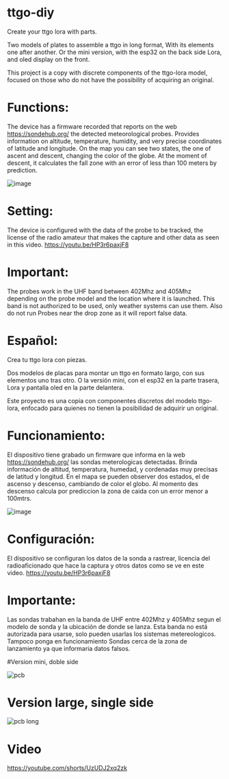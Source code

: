 # ttgo-diy
Create your ttgo lora with parts.

Two models of plates to assemble a ttgo in long format, With its elements one after another.
Or the mini version, with the esp32 on the back side Lora, and oled display on the front.

This project is a copy with discrete components of the ttgo-lora model, focused on those who do not have the possibility of acquiring an original.

# Functions:
The device has a firmware recorded that reports on the web https://sondehub.org/ the detected meteorological probes. Provides information on altitude, temperature, humidity, and very precise coordinates of latitude and longitude.
On the map you can see two states, the one of ascent and descent, changing the color of the globe. At the moment of descent, it calculates the fall zone with an error of less than 100 meters by prediction.

![image](https://user-images.githubusercontent.com/100592663/235674420-163f5969-a0d4-40b0-904b-3ea78a7bb011.png)

# Setting:
The device is configured with the data of the probe to be tracked, the license of the radio amateur that makes the capture and other data as seen in this video. https://youtu.be/HP3r6paxjF8

# Important:
The probes work in the UHF band between 402Mhz and 405Mhz depending on the probe model and the location where it is launched. This band is not authorized to be used, only weather systems can use them.
Also do not run Probes near the drop zone as it will report false data.


# Español:

Crea tu ttgo lora con piezas.

Dos modelos de placas para montar un ttgo en formato largo, con sus elementos uno tras otro.
O la versión mini, con el esp32 en la parte trasera, Lora y pantalla oled en la parte delantera.

Este proyecto es una copia con componentes discretos del modelo ttgo-lora, enfocado para quienes no tienen la posibilidad de adquirir un original.

# Funcionamiento:
El dispositivo tiene grabado un firmware que informa en la web https://sondehub.org/ las sondas meterologicas detectadas. Brinda información de altitud, temperatura, humedad, y cordenadas muy precisas de latitud y longitud.
En el mapa se pueden observer dos estados, el de ascenso y descenso, cambiando de color el globo. Al momento des descenso calcula por prediccion la zona de caida con un error menor a 100mtrs.

![image](https://user-images.githubusercontent.com/100592663/235674420-163f5969-a0d4-40b0-904b-3ea78a7bb011.png)

# Configuración:
El dispositivo se configuran los datos de la sonda a rastrear, licencia del radioaficionado que hace la captura y otros datos como se ve en este video. https://youtu.be/HP3r6paxjF8

# Importante:
Las sondas trabahan en la banda de UHF entre 402Mhz y 405Mhz segun el modelo de sonda y la ubicación de donde se lanza. Esta banda no está autorizada para usarse, solo pueden usarlas los sistemas metereologicos.
Tampoco ponga en funcionamiento Sondas cerca de la zona de lanzamiento ya que informaria datos falsos.


#Version mini, doble side

![pcb](https://user-images.githubusercontent.com/100592663/221630061-26c77171-9630-4d0a-a9fe-9d4487af65e8.png)

# Version large, single side

![pcb long](https://user-images.githubusercontent.com/100592663/221630958-b474b4ca-ff23-4841-bbe9-71283537c87c.png)


# Video
https://youtube.com/shorts/UzUDJ2xq2zk
